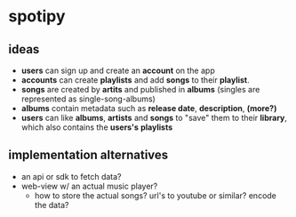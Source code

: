 # spotipy

## ideas

- **users** can sign up and create an **account** on the app
- **accounts** can create **playlists** and add **songs** to their **playlist**.
- **songs** are created by **artits** and published in **albums** (singles are represented as single-song-albums)
- **albums** contain metadata such as **release date**, **description**, **(more?)**
- **users** can like **albums**, **artists** and **songs** to "save" them to their **library**, which also contains the **users's** **playlists**

## implementation alternatives

- an api or sdk to fetch data?
- web-view w/ an actual music player?
  - how to store the actual songs? url's to youtube or similar? encode the data?


 
